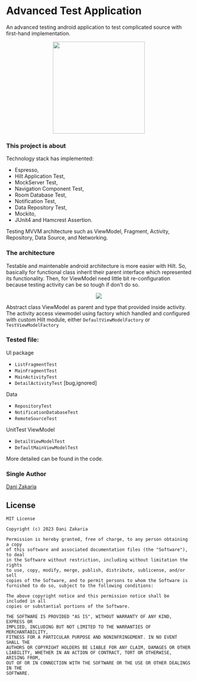 # Advanced Test Application

An advanced testing android application to test complicated source with first-hand implementation.

<p align="center">
<img src="https://github.com/DaniZakaria63/test-flow-notification/assets/43902417/3d0b0f15-c426-494f-a51e-0317f5955c04" height="250">
</p>

### This project is about 

Technology stack has implemented:
- Espresso, 
- Hilt Application Test,
- MockServer Test,
- Navigation Component Test,
- Room Database Test,
- Notification Test, 
- Data Repository Test,
- Mockito, 
- JUnit4 and Hamcrest Assertion.

Testing MVVM architecture such as ViewModel, Fragment, Activity, Repository, Data Source, and Networking.


### The architecture

Testable and maintenable android architecture is more easier with Hilt. So, basically for functional class inherit their parent interface which represented its functionality. Then, for ViewModel need little bit re-configuration because testing activity can be so tough if don't do so.

<p align="center">
<img src="https://github.com/DaniZakaria63/test-flow-notification/assets/43902417/dd04118d-e099-4323-ae9b-a34d8d14d409">
</p>

Abstract class ViewModel as parent and type that provided inside activity. The activity access viewmodel using factory which handled and configured with custom Hilt module, either ```DefaultViewModelFactory``` or ```TestViewModelFactory```

### Tested file:

UI package
 - ```ListFragmentTest``` 
 - ```MainFragmentTest``` 
 - ```MainActivityTest``` 
 - ```DetailActivityTest``` [bug,ignored]
 

Data
 - ```RepositoryTest```
 - ```NotificationDatabaseTest```
 - ```RemoteSourceTest```

UnitTest ViewModel

- ```DetailViewModelTest```
- ```DefaultMainViewModelTest```

More detailed can be found in the code.

### Single Author

[Dani Zakaria](https://github.com/danizakaria63)

## License

``` text
MIT License

Copyright (c) 2023 Dani Zakaria

Permission is hereby granted, free of charge, to any person obtaining a copy
of this software and associated documentation files (the "Software"), to deal
in the Software without restriction, including without limitation the rights
to use, copy, modify, merge, publish, distribute, sublicense, and/or sell
copies of the Software, and to permit persons to whom the Software is
furnished to do so, subject to the following conditions:

The above copyright notice and this permission notice shall be included in all
copies or substantial portions of the Software.

THE SOFTWARE IS PROVIDED "AS IS", WITHOUT WARRANTY OF ANY KIND, EXPRESS OR
IMPLIED, INCLUDING BUT NOT LIMITED TO THE WARRANTIES OF MERCHANTABILITY,
FITNESS FOR A PARTICULAR PURPOSE AND NONINFRINGEMENT. IN NO EVENT SHALL THE
AUTHORS OR COPYRIGHT HOLDERS BE LIABLE FOR ANY CLAIM, DAMAGES OR OTHER
LIABILITY, WHETHER IN AN ACTION OF CONTRACT, TORT OR OTHERWISE, ARISING FROM,
OUT OF OR IN CONNECTION WITH THE SOFTWARE OR THE USE OR OTHER DEALINGS IN THE
SOFTWARE.
```
